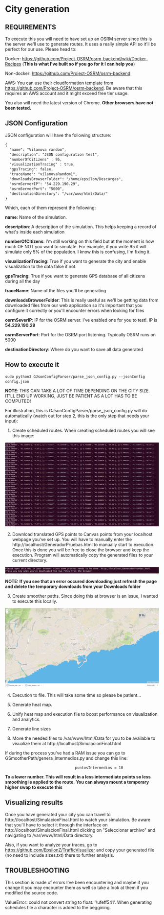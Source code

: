 # City generation

## REQUIREMENTS

To execute this you will need to have set up an OSRM server since this is the server we'll use to generate routes. It uses a really simple API so it'll be perfect for our use. Please head to:

Docker: https://github.com/Project-OSRM/osrm-backend/wiki/Docker-Recipes (__This is what I've built so if you go for it I can help you__) 

Non-docker: https://github.com/Project-OSRM/osrm-backend

AWS: You can use their cloudformation template from https://github.com/Project-OSRM/osrm-backend. Be aware that this requires an AWS account and it might exceed free tier usage.

You also will need the latest version of Chrome. __Other browsers have not been tested.__

## JSON Configuration

JSON configuration will have the following structure:

```
{
  "name": "Vilanova random",
  "description": "JSON configuration test",
  "numberOfCitizens" : 95,
  "visualizationTracing" : true,
  "gpsTracing": false,
  "traceName": "vilanovaRandom1",
  "downloadsBrowserFolder": "/home/epsilon/Descargas",
  "osrmServerIP": "54.229.190.29",
  "osrmServerPort": "5000",
  "destinationDirectory": "/var/www/html/Data/"
}
```
Which, each of them represent the following:

__name__: Name of the simulation.

__description__: A description of the simulation. This helps keeping a record of what's inside each simulation

__numberOfCitizens__: I'm still working on this field but at the moment is how much OF NOT you want to simulate. For example, if you write 95 it will simulate only 5% of the population. I know this is confusing, I'm fixing it.

__visualizationTracing__: True if you want to generate the city and enable visualization to the data false if not.
 
__gpsTracing__: True if you want to generate GPS database of all citizens during all the day

__traceName__: Name of the files you'll be generating

__downloadsBrowserFolder__: This is really useful as we'll be getting data from downloaded files from our web application so it's important that you configure it correctly or you'll encounter errors when looking for files

__osrmSeverIP__: IP for the OSRM server. I've enabled one for you to test!. IP is __54.229.190.29__

__osrmServerPort__: Port for the OSRM port listening. Typically OSRM runs on 5000

__destinationDirectory__: Where do you want to save all data generated

## How to execute it

```
sudo python3 GJsonConfigParser/parse_json_config.py --jsonConfig config.json
```

__NOTE__: THIS CAN TAKE A LOT OF TIME DEPENDING ON THE CITY SIZE. IT'LL END UP WORKING, JUST BE PATIENT AS A LOT HAS TO BE COMPUTED! 

For illustration, this is GJsonConfigParser/parse_json_config.py will do automatically (watch out for step 2, this is the only step that needs your input):

1. Create scheduled routes. When creating scheduled routes you will see this image:

 ![Allt text](../media/generatingFirstStep.png)

2. Download translated GPS points to Canvas points from your localhost webpage you've set up. You will have to manually enter the http://localhost/GeneradorPruebas.html to manually start to execution. Once this is done you will be free to close the browser and keep the execution. Program will automatically copy the generated files to your current directory.

 ![Allt text](../media/generatingSecondStep2.1.png)

__NOTE: If you see that an error occured downloading just refresh the page and delete the temporary downloads from your Downloads folder__

3. Create smoother paths. Since doing this at browser is an issue, I wanted to execute this locally.

 ![Allt text](../media/generatingSecondStep2.2.png)

4. Execution to file. This will take some time so please be patient...

5. Generate heat map.

6. Unify heat map and execution file to boost performance on visualization and analytics.

7. Generate line sizes

8. Move the needed files to /var/www/html/Data for you to be available to visualize them at http://localhost/SimulacionFinal.html

If during the process you've had a RAM issue you can go to GSmootherPath/genera_intermedios.py and change this line:

```
                                puntosIntermedios = 10
```
__To a lower number. This will result in a less intermediate points so less smoothing is applied to the route.__
__You can always mount a temporary higher swap to execute this__

## Visualizing results

Once you have generated your city you can travel to http://localhost/SimulacionFinal.html to watch your simulation. Be aware that you'll have to select it through the interface on http://localhost/SimulacionFinal.html clicking on "Seleccionar archivo" and navigating to /var/www/html/Data directory. 

Also, if you want to analyze your traces, go to https://github.com/EpsilonZ/TrafficVisualizer and copy your generated file (no need to include sizes.txt) there to further analysis.


## TROUBLESHOOTING

This section is made of errors I've been encountering and maybe if you change it you may encounter them as well so take a look at them if you modified the source code.

ValueError: could not convert string to float: '\ufeff541'. When generating schedules file a character is added to the beggining.
